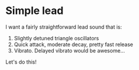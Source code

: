 # Simple lead

I want a fairly straightforward lead sound that is:

1. Slightly detuned triangle oscillators
2. Quick attack, moderate decay, pretty fast release
3. Vibrato. Delayed vibrato would be awesome...

Let's do this!
